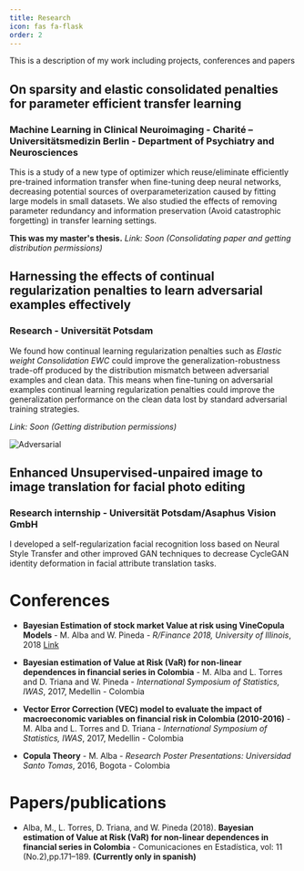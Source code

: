 ```yaml
---
title: Research
icon: fas fa-flask
order: 2
---
```


This is a description of my work including projects, conferences and papers


## On sparsity and elastic consolidated penalties for parameter efficient transfer learning

### Machine Learning in Clinical Neuroimaging - Charité – Universitätsmedizin Berlin - Department of Psychiatry and Neurosciences

This is a study of a new type of optimizer which reuse/eliminate efficiently pre-trained information transfer when fine-tuning deep neural networks, decreasing potential sources of overparameterization caused by fitting large models in small datasets. We also studied the effects of removing parameter redundancy and information preservation (Avoid catastrophic forgetting) in transfer learning settings.

**This was my master's thesis.**
*Link: Soon (Consolidating paper and getting distribution permissions)*

<!-- ![Brain Slices](/assets/img/brain_data.png){:width=50% height=50%} -->
<!-- *Axial brain slice from UKBiobank dataset -->


## Harnessing the effects of continual regularization penalties to learn adversarial examples effectively

### Research - Universität Potsdam

We found how continual learning regularization penalties such as *Elastic weight Consolidation EWC* could improve the generalization-robustness trade-off produced by the distribution mismatch between adversarial examples and clean data. This means when fine-tuning on adversarial examples continual learning regularization penalties could improve the generalization performance on the clean data lost by standard adversarial training strategies.

*Link: Soon (Getting distribution permissions)*

![Adversarial](/assets/img/adversarial_dists.svg)

## Enhanced Unsupervised-unpaired image to image translation for facial photo editing

### Research internship - Universität Potsdam/Asaphus Vision GmbH

I developed a self-regularization facial recognition loss based on Neural Style Transfer and other improved GAN techniques to decrease CycleGAN identity deformation in facial attribute translation tasks.

# Conferences

 - **Bayesian Estimation of stock market Value at risk using VineCopula Models** - M. Alba and W. Pineda - *R/Finance 2018, University of Illinois*, 2018
 [Link](http://past.rinfinance.com/agenda/2018/WilmerPineda.pdf)

- **Bayesian estimation of Value at Risk (VaR) for non-linear dependences in financial series in Colombia** - M. Alba and L. Torres and D. Triana and W. Pineda -  *International Symposium of Statistics, IWAS*, 2017, Medellin - Colombia 


- **Vector Error Correction (VEC) model to evaluate the impact of macroeconomic variables  on financial risk in Colombia (2010-2016)** - M. Alba and L. Torres and D. Triana -
*International Symposium of Statistics, IWAS*, 2017, Medellin - Colombia 


- **Copula Theory** - M. Alba - *Research Poster Presentations: Universidad Santo Tomas*, 2016, Bogota - Colombia

# Papers/publications

- Alba, M., L. Torres, D. Triana, and W. Pineda (2018). **Bayesian estimation of Value at Risk (VaR) for non-linear dependences in financial series in Colombia** - Comunicaciones en Estadística, vol: 11 (No.2),pp.171–189.  **(Currently only in spanish)**